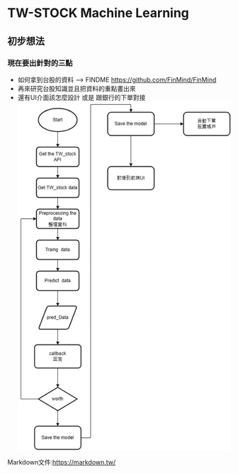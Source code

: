 TW-STOCK Machine Learning 
=============
## 初步想法<br>
### 現在要出針對的三點 <br>
* 如何拿到台股的資料 --> FINDME https://github.com/FinMind/FinMind<br>
* 再來研究台股知識並且把資料的重點畫出來<br>
* 還有UI介面該怎麼設計 或是 跟銀行的下單對接<br>
![Alt text](/imageMd/230430.jpg)

Markdown文件:https://markdown.tw/

